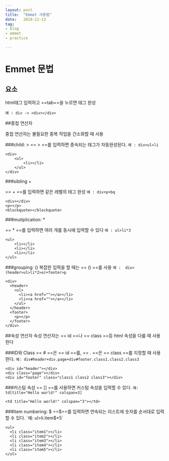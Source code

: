 ```yaml
---
layout: post
title:  "Emmet 사용법"
date:   2018-12-13
tag:
- blog 
- emmet
- practice

---
```




# Emmet 문법

## 요소

html태그 입력하고 ==tab==을 누르면 태그 완성

`
예 : div -> <div></div>
`

##중첩 연산자

중첩 연산자는 불필요한 중복 작업을 간소화할 때 사용

###child: >
== > ==를 입력하면 종속되는 태그가 자동완성된다.
`
예 : div>ul>li
`
```
<div>
	<ul>
		<li></li>
	</ul>
</div>
```

###sibling +

== + ==를 입력하면 같은 레벨의 태그 완성
`
예 : div+p+bq
`
```
<div></div>
<p></p>
<blockquote></blockquote>
```

###mutiplication: *

== * ==를 입력하면 여러 개를 동시에 입력할 수 있다
`예 : ul>li*3`
```
<ul>
	<li></li>
    <li></li>
    <li></li>
</ul>
```

###grouping: ()
복잡한 입력을 할 때는 == () ==를 사용
`예 :  div>(header>ul>li*2>a)+footer>p`
```
<div>
  <header>
    <ul>
      <li><a href=""></a></li>
      <li><a href=""></a></li>
    </ul>
  </header>
  <footer>
    <p></p>
  </footer>
</div>
```

##속성 연산자
속성 연산자는 == id ==나 == class ==등 html 속성을 다룰 때 사용한다

###ID와 Class
== # ==은 == id ==를, == . ==은 == class ==를 지정할 때 사용한다.
`예: div#header+div.page+div#footer.class1.class2.class3`
```
<div id="header"></div>
<div class="page"></div>
<div id="footer" class="class1 class2 class3"></div>
```

###커스텀 속성
== [] ==를 사용하면 커스텀 속성을 입력할 수 있다.
`예: td[title="Hello world!" colspan=3]`
```
<td title="Hello world!" colspan="3"></td>
```

###item numbering: $
==$==를 입력하면 연속되는 리스트에 숫자를 순서대로 입력할 수 있다.
`예: ul>li.item$*5`
```
<ul>
  <li class="item1"></li>
  <li class="item2"></li>
  <li class="item3"></li>
  <li class="item4"></li>
  <li class="item5"></li>
</ul>
```
